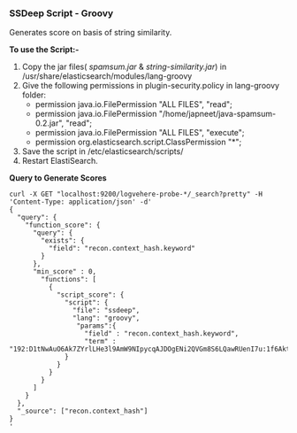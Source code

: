 ### SSDeep Script - Groovy
Generates score on basis of string similarity. 

**To use the Script:-**
1. Copy the jar files( *spamsum.jar* & *string-similarity.jar*) in /usr/share/elasticsearch/modules/lang-groovy
2. Give the following permissions in plugin-security.policy in lang-groovy folder:
   - permission java.io.FilePermission "ALL FILES", "read"; 
   - permission java.io.FilePermission "/home/japneet/java-spamsum-0.2.jar", "read";
   - permission java.io.FilePermission "ALL FILES", "execute";
   - permission org.elasticsearch.script.ClassPermission "*";
3. Save the script in /etc/elasticsearch/scripts/
4. Restart ElastiSearch.

**Query to Generate Scores**
```
curl -X GET "localhost:9200/logvehere-probe-*/_search?pretty" -H 'Content-Type: application/json' -d'
{
  "query": {
    "function_score": {
      "query": {
        "exists": {
          "field": "recon.context_hash.keyword"
        }
      },
      "min_score" : 0,
        "functions": [
          {
            "script_score": {
              "script": {
                "file": "ssdeep",
                "lang": "groovy",
                 "params":{
                   "field" : "recon.context_hash.keyword",
                   "term" : "192:D1tNwAuO6Ak7ZYrlLHe3l9AmW9NIpycqAJDOgENi2QVGm8S6LQawRUenI7u:1f6AktElCom+mRqKG"
              }
            }
          }
        }
      ]
    }
  },
  "_source": ["recon.context_hash"]
}
' 



```
